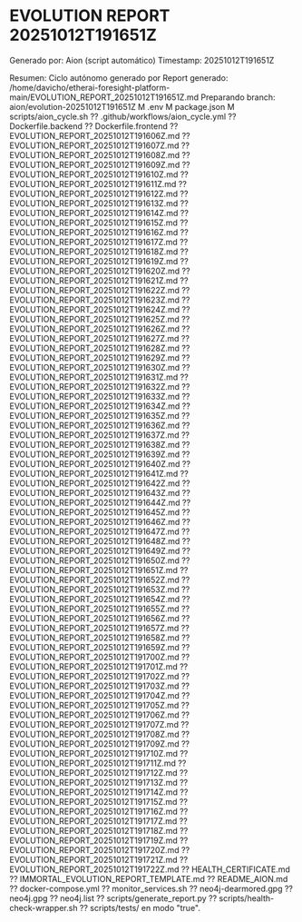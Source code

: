 # EVOLUTION REPORT 20251012T191651Z

Generado por: Aion (script automático)
Timestamp: 20251012T191651Z

Resumen: Ciclo autónomo generado por Report generado: /home/davicho/etherai-foresight-platform-main/EVOLUTION_REPORT_20251012T191651Z.md
Preparando branch: aion/evolution-20251012T191651Z
 M .env
 M package.json
 M scripts/aion_cycle.sh
?? .github/workflows/aion_cycle.yml
?? Dockerfile.backend
?? Dockerfile.frontend
?? EVOLUTION_REPORT_20251012T191606Z.md
?? EVOLUTION_REPORT_20251012T191607Z.md
?? EVOLUTION_REPORT_20251012T191608Z.md
?? EVOLUTION_REPORT_20251012T191609Z.md
?? EVOLUTION_REPORT_20251012T191610Z.md
?? EVOLUTION_REPORT_20251012T191611Z.md
?? EVOLUTION_REPORT_20251012T191612Z.md
?? EVOLUTION_REPORT_20251012T191613Z.md
?? EVOLUTION_REPORT_20251012T191614Z.md
?? EVOLUTION_REPORT_20251012T191615Z.md
?? EVOLUTION_REPORT_20251012T191616Z.md
?? EVOLUTION_REPORT_20251012T191617Z.md
?? EVOLUTION_REPORT_20251012T191618Z.md
?? EVOLUTION_REPORT_20251012T191619Z.md
?? EVOLUTION_REPORT_20251012T191620Z.md
?? EVOLUTION_REPORT_20251012T191621Z.md
?? EVOLUTION_REPORT_20251012T191622Z.md
?? EVOLUTION_REPORT_20251012T191623Z.md
?? EVOLUTION_REPORT_20251012T191624Z.md
?? EVOLUTION_REPORT_20251012T191625Z.md
?? EVOLUTION_REPORT_20251012T191626Z.md
?? EVOLUTION_REPORT_20251012T191627Z.md
?? EVOLUTION_REPORT_20251012T191628Z.md
?? EVOLUTION_REPORT_20251012T191629Z.md
?? EVOLUTION_REPORT_20251012T191630Z.md
?? EVOLUTION_REPORT_20251012T191631Z.md
?? EVOLUTION_REPORT_20251012T191632Z.md
?? EVOLUTION_REPORT_20251012T191633Z.md
?? EVOLUTION_REPORT_20251012T191634Z.md
?? EVOLUTION_REPORT_20251012T191635Z.md
?? EVOLUTION_REPORT_20251012T191636Z.md
?? EVOLUTION_REPORT_20251012T191637Z.md
?? EVOLUTION_REPORT_20251012T191638Z.md
?? EVOLUTION_REPORT_20251012T191639Z.md
?? EVOLUTION_REPORT_20251012T191640Z.md
?? EVOLUTION_REPORT_20251012T191641Z.md
?? EVOLUTION_REPORT_20251012T191642Z.md
?? EVOLUTION_REPORT_20251012T191643Z.md
?? EVOLUTION_REPORT_20251012T191644Z.md
?? EVOLUTION_REPORT_20251012T191645Z.md
?? EVOLUTION_REPORT_20251012T191646Z.md
?? EVOLUTION_REPORT_20251012T191647Z.md
?? EVOLUTION_REPORT_20251012T191648Z.md
?? EVOLUTION_REPORT_20251012T191649Z.md
?? EVOLUTION_REPORT_20251012T191650Z.md
?? EVOLUTION_REPORT_20251012T191651Z.md
?? EVOLUTION_REPORT_20251012T191652Z.md
?? EVOLUTION_REPORT_20251012T191653Z.md
?? EVOLUTION_REPORT_20251012T191654Z.md
?? EVOLUTION_REPORT_20251012T191655Z.md
?? EVOLUTION_REPORT_20251012T191656Z.md
?? EVOLUTION_REPORT_20251012T191657Z.md
?? EVOLUTION_REPORT_20251012T191658Z.md
?? EVOLUTION_REPORT_20251012T191659Z.md
?? EVOLUTION_REPORT_20251012T191700Z.md
?? EVOLUTION_REPORT_20251012T191701Z.md
?? EVOLUTION_REPORT_20251012T191702Z.md
?? EVOLUTION_REPORT_20251012T191703Z.md
?? EVOLUTION_REPORT_20251012T191704Z.md
?? EVOLUTION_REPORT_20251012T191705Z.md
?? EVOLUTION_REPORT_20251012T191706Z.md
?? EVOLUTION_REPORT_20251012T191707Z.md
?? EVOLUTION_REPORT_20251012T191708Z.md
?? EVOLUTION_REPORT_20251012T191709Z.md
?? EVOLUTION_REPORT_20251012T191710Z.md
?? EVOLUTION_REPORT_20251012T191711Z.md
?? EVOLUTION_REPORT_20251012T191712Z.md
?? EVOLUTION_REPORT_20251012T191713Z.md
?? EVOLUTION_REPORT_20251012T191714Z.md
?? EVOLUTION_REPORT_20251012T191715Z.md
?? EVOLUTION_REPORT_20251012T191716Z.md
?? EVOLUTION_REPORT_20251012T191717Z.md
?? EVOLUTION_REPORT_20251012T191718Z.md
?? EVOLUTION_REPORT_20251012T191719Z.md
?? EVOLUTION_REPORT_20251012T191720Z.md
?? EVOLUTION_REPORT_20251012T191721Z.md
?? EVOLUTION_REPORT_20251012T191722Z.md
?? HEALTH_CERTIFICATE.md
?? IMMORTAL_EVOLUTION_REPORT_TEMPLATE.md
?? README_AION.md
?? docker-compose.yml
?? monitor_services.sh
?? neo4j-dearmored.gpg
?? neo4j.gpg
?? neo4j.list
?? scripts/generate_report.py
?? scripts/health-check-wrapper.sh
?? scripts/tests/ en modo "true".

